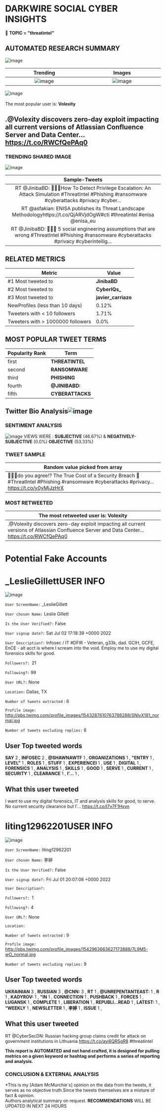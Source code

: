 # DARKWIRE SOCIAL CYBER INSIGHTS 
&#x1F34E; **TOPIC = "threatintel"**

## AUTOMATED RESEARCH SUMMARY
  ![image](darkLogo.png)   

|  Trending  |   Images | 
:-------------------------:|:-------------------------:
|  ![image](assets/threatintel/imageFile1.jpg)     <img width=200/> | ![image](assets/threatintel/imageFile2.jpg) <img width=200/> |   
 
 
![image](assets/threatintel/TWEETS.png)
<br></br>
The most popular user is: **Volexity**  
 

## .@Volexity discovers zero-day exploit impacting all current versions of Atlassian Confluence Server and Data Center… https://t.co/RWCfQePAq0 

  




### TRENDING SHARED IMAGE

![image](assets/threatintel/twitterPostedImage.png)



|                **Sample-Tweets**        |
| :-------------: |
| RT @JinibaBD: 👋👋👋How To Detect Privilege Escalation: An Attack Simulation #ThreatIntel #Phishing #ransomware #cyberattacks #privacy #cyber… |
| RT @asfakian: ENISA publishes its Threat Landscape Methodologyhttps://t.co/QjARVjdOgW#cti #threatintel #enisa @enisa_eu |
| RT @JinibaBD: 👋👋👋 5 social engineering assumptions that are wrong #ThreatIntel #Phishing #ransomware #cyberattacks #privacy #cyberintellig… |

## RELATED METRICS<br>
| Metric | Value |
| ------------- | ------------- |
| #1 Most tweeted to  | **JinibaBD** |
| #2 Most tweeted to  | **CyberIQs_** |
| #3 Most tweeted to  | **javier_carriazo** |
| NewProfiles (less than 10 days) | 0.12%  |
| Tweeters with < 10 followers  | 1.71%|
| Tweeters with > 1000000 followers  | 0.0%  |



## MOST POPULAR TWEET TERMS 


| Popularity Rank  | Term |
| ------------- | ------------- |
| first  | **THREATINTEL**  |
| second  | **RANSOMWARE**  |
| third  | **PHISHING** |
| fourth  | **@JINIBABD:**  |
| fifth  | **CYBERATTACKS**  |


## Twitter Bio Analysis![image](assets/threatintel/BIO.png)
### SENTIMENT ANALYSIS
![image](assets/threatintel/sentiment.png)
VIEWS WERE : **SUBJECTIVE**  (46.67%) & **NEGATIVELY-SUBJECTIVE** (0.0%) **OBJECTIVE** (53.33%)

### TWEET SAMPLE 
| Random value picked from array |
| ------------- |
|🙅🏻‍♂️do you agree⁉️ The True Cost of a Security Breach 🚨  #ThreatIntel #Phishing #ransomware #cyberattacks #privacy… https://t.co/y0yMjJzHrX |

### MOST RETWEETED 

| The most retweeted user is: **Volexity**  |
| ------------- |
| .@Volexity discovers zero-day exploit impacting all current versions of Atlassian Confluence Server and Data Center… https://t.co/RWCfQePAq0 |

# Potential Fake Accounts
 
# _LeslieGillettUSER INFO
![image](http://pbs.twimg.com/profile_images/1543287610763788288/SNlvX181_normal.jpg)
 
`User ScreenName:` _LeslieGillett 
 
`User chosen Name:` Leslie Gillett 
 
`Is the User Verified?:` False 
 
`User signup date?:` Sat Jul 02 17:18:39 +0000 2022 
 
`User Description?:` Infosec / IT #DFIR - Veteran, g33k, dad. GCIH, GCFE, EnCE - alt acct is where I scream into the void. Employ me to use my digital forensics skills for good. 
 
`Followers?: `21 
 
`Following?:` 99 
 
`User URL?:` None 
 
`Location:` Dallas, TX 
 
`Number of tweets extracted`  : 6 
 
`Profile image:` http://pbs.twimg.com/profile_images/1543287610763788288/SNlvX181_normal.jpg 
 
`Number of tweets excluding replies:` 6 
 

 

 
## User Top tweeted words 
 
**SAY** 2 , **INFOSEC** 2 , **@SHAWNAWTF** 1 , **ORGANIZATIONS** 1 , **"ENTRY** 1 , **LEVEL"** 1 , **ROLES** 1 , **STUFF** 1 , **EXPERIENCEI** 1 , **USE** 1 , **DIGITAL** 1 , **FORENSICS** 1 , **ANALYSIS** 1 , **SKILLS** 1 , **GOOD** 1 , **SERVE** 1 , **CURRENT** 1 , **SECURITY** 1 , **CLEARANCE** 1 , **I'…** 1 , 
 
## What this user tweeted
 
I want to use my digital forensics, IT and analysis skills for good, to serve. No current security clearance but I'… https://t.co/I7v7F1Hxyn
 
# liting12962201USER INFO
![image](http://pbs.twimg.com/profile_images/1542963663627173888/7L9M5-wO_normal.jpg)
 
`User ScreenName:` liting12962201 
 
`User chosen Name:` 李婷 
 
`Is the User Verified?:` False 
 
`User signup date?:` Fri Jul 01 20:07:08 +0000 2022 
 
`User Description?:`  
 
`Followers?: `1 
 
`Following?:` 4 
 
`User URL?:` None 
 
`Location:`  
 
`Number of tweets extracted`  : 9 
 
`Profile image:` http://pbs.twimg.com/profile_images/1542963663627173888/7L9M5-wO_normal.jpg 
 
`Number of tweets excluding replies:` 9 
 

 

 
## User Top tweeted words 
 
**UKRAINIAN** 3 , **RUSSIAN** 3 , **@CNN:** 3 , **RT** 1 , **@UNREPENTANTEAST:** 1 , **R** 1 , **KADYROV:** 1 , **"IN** 1 , **CONNECTION** 1 , **PUSHBACK** 1 , **FORCES** 1 , **LUGANSK** 1 , **COMPLETE** 1 , **LIBERATION** 1 , **REPUBLI…READ** 1 , **LATEST:** 1 , **“WEEKLY** 1 , **NEWSLETTER** 1 , **李婷** 1 , **ISSUE** 1 , 
 
## What this user tweeted
 
RT @CyberSecDN: Russian hacking group claims credit for attack on government institutions in Lithuania https://t.co/ayi6QRSgR8 #threatintel
 

<b> This report is AUTOMATED and not hand crafted, it is designed for pulling metrics on a given keyword or hashtag and performs a series of reporting and analysis.</b>  
### CONCLUSION & EXTERNAL ANALYSIS

*This is my [Adam McMurchie`s] opinion on the data from the tweets, it serves as no objective truth.Since the tweets themselves are a mixture of fact & opinion.<br>
Authors analytical summary on request.
**RECOMMENDATIONS** WILL BE UPDATED IN NEXT  24 HOURS <br>